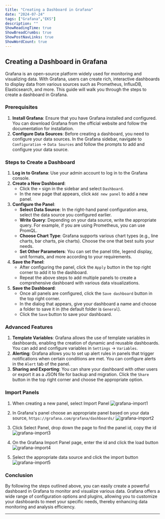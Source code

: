 ```yaml
---
title: "Creating a Dashboard in Grafana"
date: "2024-07-24"
tags: ["Grafana","EKS"]
description: ""
ShowReadingTime: true
ShowBreadCrumbs: true
ShowPostNavLinks: true
ShowWordCount: true
---
```


## Creating a Dashboard in Grafana

Grafana is an open-source platform widely used for monitoring and visualizing data. With Grafana, users can create rich, interactive dashboards to display data from various sources such as Prometheus, InfluxDB, Elasticsearch, and more. This guide will walk you through the steps to create a dashboard in Grafana.

### Prerequisites

1. **Install Grafana**: Ensure that you have Grafana installed and configured. You can download Grafana from the official website and follow the documentation for installation.
2. **Configure Data Sources**: Before creating a dashboard, you need to configure your data sources. In the Grafana sidebar, navigate to `Configuration` -> `Data Sources` and follow the prompts to add and configure your data source.

### Steps to Create a Dashboard

1. **Log in to Grafana**: Use your admin account to log in to the Grafana console.
2. **Create a New Dashboard**:
   - Click the `+` sign in the sidebar and select `Dashboard`.
   - In the new page that appears, click `Add new panel` to add a new panel.
3. **Configure the Panel**:
   - **Select Data Source**: In the right-hand panel configuration area, select the data source you configured earlier.
   - **Write Query**: Depending on your data source, write the appropriate query. For example, if you are using Prometheus, you can use PromQL.
   - **Choose Chart Type**: Grafana supports various chart types (e.g., line charts, bar charts, pie charts). Choose the one that best suits your needs.
   - **Set Other Parameters**: You can set the panel title, legend display, unit formats, and more according to your requirements.
4. **Save the Panel**:
   - After configuring the panel, click the `Apply` button in the top right corner to add it to the dashboard.
   - Repeat the above steps to add multiple panels to create a comprehensive dashboard with various data visualizations.
5. **Save the Dashboard**:
   - Once all panels are configured, click the `Save dashboard` button in the top right corner.
   - In the dialog that appears, give your dashboard a name and choose a folder to save it in (the default folder is `General`).
   - Click the `Save` button to save your dashboard.

### Advanced Features

1. **Template Variables**: Grafana allows the use of template variables in dashboards, enabling the creation of dynamic and reusable dashboards. You can add and configure variables in `Settings` -> `Variables`.
2. **Alerting**: Grafana allows you to set up alert rules in panels that trigger notifications when certain conditions are met. You can configure alerts in the `Alert` tab of the panel.
3. **Sharing and Exporting**: You can share your dashboard with other users or export it as a JSON file for backup and migration. Click the `Share` button in the top right corner and choose the appropriate option.

### Import Panels

1. When creating a new panel, select Import Panel
   ![grafana-import1](https://cdn.jsdelivr.net/gh/NileTradeX/NileTradeX.github.io@master/static/img/grafana-import1.png)

2. In Grafana's panel choose an appropriate panel based on your data source, `https://grafana.com/grafana/dashboards/`
   ![grafana-import2](https://cdn.jsdelivr.net/gh/NileTradeX/NileTradeX.github.io@master/static/img/grafana-import2.png)

3. Click Select Panel, drop down the page to find the panel id, copy the id
   ![grafana-import3](https://cdn.jsdelivr.net/gh/NileTradeX/NileTradeX.github.io@master/static/img/grafana-import3.png)

4. On the Grafana Import Panel page, enter the id and click the load button
   ![grafana-import4](https://cdn.jsdelivr.net/gh/NileTradeX/NileTradeX.github.io@master/static/img/grafana-import4.png)

5. Select the appropriate data source and click the import button
   ![grafana-import5](https://cdn.jsdelivr.net/gh/NileTradeX/NileTradeX.github.io@master/static/img/grafana-import5.png)

### Conclusion

By following the steps outlined above, you can easily create a powerful dashboard in Grafana to monitor and visualize various data. Grafana offers a wide range of configuration options and plugins, allowing you to customize your dashboards to meet your specific needs, thereby enhancing data monitoring and analysis efficiency.

------
